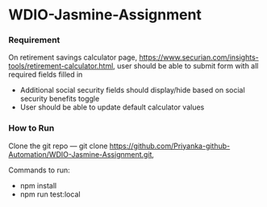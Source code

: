 # WDIO-Jasmine-Assignment

### **Requirement**

On retirement savings calculator page, https://www.securian.com/insights-tools/retirement-calculator.html, user should be able to submit form with all required fields filled in
  - Additional social security fields should display/hide based on social security benefits toggle
  - User should be able to update default calculator values
  

### **How to Run**

Clone the git repo — git clone https://github.com/Priyanka-github-Automation/WDIO-Jasmine-Assignment.git,  

Commands to run:
- npm install
- npm run test:local

